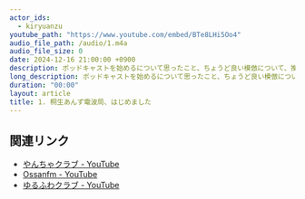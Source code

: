 ```yaml
---
actor_ids:
  - kiryuanzu
youtube_path: "https://www.youtube.com/embed/BTe8LHi5Oo4"
audio_file_path: /audio/1.m4a
audio_file_size: 0
date: 2024-12-16 21:00:00 +0900
description: ポッドキャストを始めるについて思ったこと、ちょうど良い模倣について、推し配信者のイベントに参加した感想について話しています。
long_description: ポッドキャストを始めるについて思ったこと、ちょうど良い模倣について、推し配信者のイベントに参加した感想について話しています。<br><ul><li>00:00 イントロ</li><li>00:17 前回の動画について</li><li>01:04 桐生あんず電波局というチャンネル名にしました</li><li>02:01 今日の静止画(渋谷センター街)</li><li>03:07 続編を作ろうと思い立った理由</li><li>03:58 滑舌</li><li>04:33 好きなことを人が話してるのをみるのっておもしろい</li><li>05:15 天啓が降りてきた</li><li>05:30 30分くらいの動画って意外に作れる</li><li>07:13 声のブログ</li><li>07:30 聞いてもらう導線って難しそう</li><li>08:51 やんちゃクラブ Advent Calender 2024 のアツさ</li><li>11:10 ちょうど良い模倣をやってみる</li><li>12:33 ゆるふわポッドキャスト良い</li><li>13:26 タイマー15分は真似したい</li><li>14:00 ドメイン取得の悲しい思い出</li><li>15:46 推しイベントの感想について語らせてください</li><li>19:30 今回も最後に言ってみたかった言葉</li></ul>
duration: "00:00"
layout: article
title: 1. 桐生あんず電波局、はじめました
---
```


## 関連リンク
- [やんちゃクラブ \- YouTube](https://www.youtube.com/channel/UCn3T1nqjGuC40r_agfyF0Ag)
- [Ossanfm \- YouTube](https://www.youtube.com/channel/UCysFWP9QdEmtGS2jB-gtavQ)
- [ゆるふわクラブ \- YouTube](https://www.youtube.com/channel/UCy6OHX3vcFAAHqQzUkxQNnQ)
